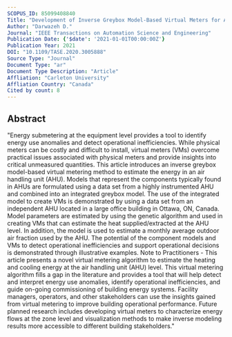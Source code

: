 ```yaml
---
SCOPUS_ID: 85099408840
Title: "Development of Inverse Greybox Model-Based Virtual Meters for Air Handling Units"
Author: "Darwazeh D."
Journal: "IEEE Transactions on Automation Science and Engineering"
Publication Date: {'$date': '2021-01-01T00:00:00Z'}
Publication Year: 2021
DOI: "10.1109/TASE.2020.3005888"
Source Type: "Journal"
Document Type: "ar"
Document Type Description: "Article"
Affliation: "Carleton University"
Affliation Country: "Canada"
Cited by count: 8
---
```


## Abstract
"Energy submetering at the equipment level provides a tool to identify energy use anomalies and detect operational inefficiencies. While physical meters can be costly and difficult to install, virtual meters (VMs) overcome practical issues associated with physical meters and provide insights into critical unmeasured quantities. This article introduces an inverse greybox model-based virtual metering method to estimate the energy in an air handling unit (AHU). Models that represent the components typically found in AHUs are formulated using a data set from a highly instrumented AHU and combined into an integrated greybox model. The use of the integrated model to create VMs is demonstrated by using a data set from an independent AHU located in a large office building in Ottawa, ON, Canada. Model parameters are estimated by using the genetic algorithm and used in creating VMs that can estimate the heat supplied/extracted at the AHU level. In addition, the model is used to estimate a monthly average outdoor air fraction used by the AHU. The potential of the component models and VMs to detect operational inefficiencies and support operational decisions is demonstrated through illustrative examples. Note to Practitioners - This article presents a novel virtual metering algorithm to estimate the heating and cooling energy at the air handling unit (AHU) level. This virtual metering algorithm fills a gap in the literature and provides a tool that will help detect and interpret energy use anomalies, identify operational inefficiencies, and guide on-going commissioning of building energy systems. Facility managers, operators, and other stakeholders can use the insights gained from virtual metering to improve building operational performance. Future planned research includes developing virtual meters to characterize energy flows at the zone level and visualization methods to make inverse modeling results more accessible to different building stakeholders."
